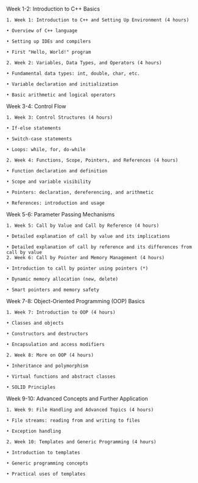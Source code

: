 ﻿

Week 1-2: Introduction to C++ Basics 

    1. Week 1: Introduction to C++ and Setting Up Environment (4 hours)

    • Overview of C++ language 
      
    • Setting up IDEs and compilers 
      
    • First "Hello, World!" program

    2. Week 2: Variables, Data Types, and Operators (4 hours)

    • Fundamental data types: int, double, char, etc. 
      
    • Variable declaration and initialization 
      
    • Basic arithmetic and logical operators

Week 3-4: Control Flow 

    1. Week 3: Control Structures (4 hours)
       
    • If-else statements 
      
    • Switch-case statements 
      
    • Loops: while, for, do-while
       
    2. Week 4: Functions, Scope, Pointers, and References (4 hours)
       
    • Function declaration and definition 
      
    • Scope and variable visibility 
      
    • Pointers: declaration, dereferencing, and arithmetic 
      
    • References: introduction and usage






Week 5-6: Parameter Passing Mechanisms 

    1. Week 5: Call by Value and Call by Reference (4 hours)
      
    • Detailed explanation of call by value and its implications 
      
    • Detailed explanation of call by reference and its differences from call by value
    2. Week 6: Call by Pointer and Memory Management (4 hours)
      
    • Introduction to call by pointer using pointers (*) 
      
    • Dynamic memory allocation (new, delete) 
      
    • Smart pointers and memory safety

Week 7-8: Object-Oriented Programming (OOP) Basics 

    1. Week 7: Introduction to OOP (4 hours)
       
    • Classes and objects 
      
    • Constructors and destructors 
      
    • Encapsulation and access modifiers
       
    2. Week 8: More on OOP (4 hours)
      
    • Inheritance and polymorphism 
      
    • Virtual functions and abstract classes
      
    • SOLID Principles













Week 9-10: Advanced Concepts and Further Application 

    1. Week 9: File Handling and Advanced Topics (4 hours)
       
    • File streams: reading from and writing to files 
      
    • Exception handling
      
    2. Week 10: Templates and Generic Programming (4 hours)
       
    • Introduction to templates 
      
    • Generic programming concepts 
      
    • Practical uses of templates
